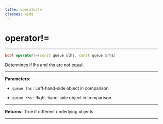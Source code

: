 ```yaml
---
title: operator!=
classes: wide
---
```

# operator!=

---

```cpp
bool operator!=(const queue &lhs, const queue &rhs)
```


Determines if lhs and rhs are not equal. 


---
**Parameters:**

 - `queue lhs`
: Left-hand-side object in comparison 

 - `queue rhs`
: Right-hand-side object in comparison 


---
**Returns:** True if different underlying objects 

---
